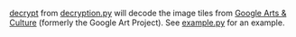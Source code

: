 [decrypt](decryption.py#L99) from [decryption.py](decryption.py) will decode the image tiles from [Google Arts & Culture](https://www.google.com/culturalinstitute/beta) (formerly the Google Art Project). See [example.py](example.py) for an example.
